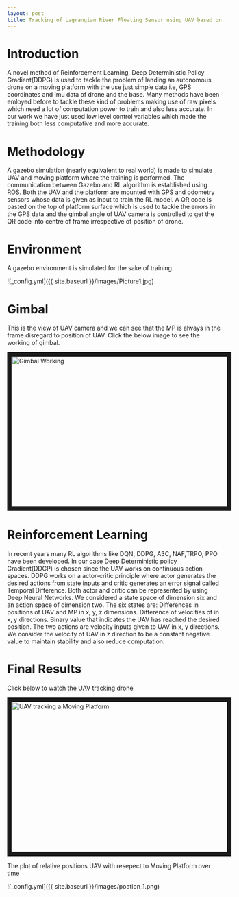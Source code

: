```yaml
---
layout: post
title: Tracking of Lagrangian River Floating Sensor using UAV based on Reinforcement Learning
---
```


# Introduction #
A novel method of Reinforcement Learning, Deep Deterministic Policy Gradient(DDPG) is used to tackle the problem of landing an autonomous drone on a moving platform with the use just simple data i.e, GPS coordinates and imu data of drone and the base. Many methods have been emloyed before to tackle these kind of problems making use of raw pixels which need a lot of computation power to train and also less accurate. In our work we have just used low level control variables which made the training both less computative and more accurate.    

# Methodology #
A gazebo simulation (nearly equivalent to real world) is made to simulate UAV and moving platform where the training is performed. The communication between Gazebo and RL algorithm is established using ROS. Both the UAV and the platform are mounted with GPS and odometry sensors whose data is given as input to train the RL model. A QR code is pasted on the top of platform surface which is used to tackle the errors in the GPS data and the gimbal angle of UAV camera is controlled to get the QR code into centre of frame irrespective of position of drone.
# Environment #
A gazebo environment is simulated for the sake of training.

![_config.yml]({{ site.baseurl }}/images/Picture1.jpg)

# Gimbal #
This is the view of UAV camera and we can see that the MP is always in the frame disregard to position of UAV. Click the below image to see the working of gimbal.

<a href="http://www.youtube.com/watch?feature=player_embedded&v=a9tQO1UDpxY" target="_blank">
 <img src="http://img.youtube.com/vi/a9tQO1UDpxY/0.jpg" alt="Gimbal Working" width="600" height="350" border="10" />
</a>


# Reinforcement Learning #
In recent years many RL algorithms like DQN, DDPG, A3C, NAF,TRPO, PPO have been developed. In our case Deep Deterministic policy Gradient(DDGP) is chosen since the UAV works on continuous action spaces. DDPG works on a actor-critic principle where actor generates the desired actions from state inputs and critic generates an error signal called Temporal Difference. Both actor and critic can be represented by using Deep Neural Networks. We considered a state space of dimension six and an action space of dimension two.
The six states are:
    Differences in positions of UAV and MP in x, y, z dimensions.
    Difference of velocities of in x, y directions.
    Binary value that indicates the UAV has reached the desired position.
The two actions are velocity inputs given to UAV in x, y directions. We consider the velocity of UAV in z direction to be a constant negative value to maintain stability and also reduce computation.

# Final Results #

Click below to watch the UAV tracking drone

<a href="http://www.youtube.com/watch?feature=player_embedded&v=-eJLhzJz_qk" target="_blank">
 <img src="http://img.youtube.com/vi/-eJLhzJz_qk/0.jpg" alt="UAV tracking a Moving Platform" width="600" height="350" border="10" />
</a>

The plot of relative positions UAV with resepect to Moving Platform over time

![_config.yml]({{ site.baseurl }}/images/poation_1.png)

